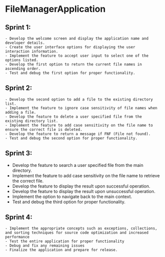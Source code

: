 # FileManagerApplication

## Sprint 1:

    - Develop the welcome screen and display the application name and developer details.
    - Create the user interface options for displaying the user interaction information.
    - Implement the feature to accept user input to select one of the options listed.
    - Develop the first option to return the current file names in ascending order.
    - Test and debug the first option for proper functionality.

## Sprint 2:

    - Develop the second option to add a file to the existing directory list.
    - Implement the feature to ignore case sensitivity of file names when adding a file.
    - Develop the feature to delete a user specified file from the existing directory list.
    - Implement the feature to add case sensitivity on the file name to ensure the correct file is deleted.
    - Develop the feature to return a message if FNF (File not found).
    - Test and debug the second option for proper functionality.

## Sprint 3:

   -  Develop the feature to search a user specified file from the main directory.
   -  Implement the feature to add case sensitivity on the file name to retrieve the correct file.
   -  Develop the feature to display the result upon successful operation.
   -  Develop the feature to display the result upon unsuccessful operation.
   - Implement the option to navigate back to the main context.
   - Test and debug the third option for proper functionality.

## Sprint 4:

    - Implement the appropriate concepts such as exceptions, collections, and sorting techniques for source code optimization and increased performance
    - Test the entire application for proper functionality
    - Debug and fix any remaining issues
    - Finalize the application and prepare for release.
